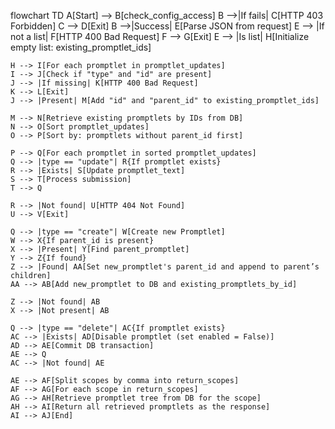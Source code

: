 flowchart TD
    A[Start] --> B[check_config_access]
    B -->|If fails| C[HTTP 403 Forbidden] 
    C --> D[Exit]
    B -->|Success| E[Parse JSON from request]
    E --> |If not a list| F[HTTP 400 Bad Request] 
    F --> G[Exit]
    E --> |Is list| H[Initialize empty list: existing_promptlet_ids]
    
    H --> I[For each promptlet in promptlet_updates]
    I --> J[Check if "type" and "id" are present]
    J --> |If missing| K[HTTP 400 Bad Request]
    K --> L[Exit]
    J --> |Present| M[Add "id" and "parent_id" to existing_promptlet_ids]
    
    M --> N[Retrieve existing promptlets by IDs from DB]
    N --> O[Sort promptlet_updates]
    O --> P[Sort by: promptlets without parent_id first]
    
    P --> Q[For each promptlet in sorted promptlet_updates]
    Q --> |type == "update"| R{If promptlet exists}
    R --> |Exists| S[Update promptlet_text]
    S --> T[Process submission]
    T --> Q
    
    R --> |Not found| U[HTTP 404 Not Found]
    U --> V[Exit]
    
    Q --> |type == "create"| W[Create new Promptlet]
    W --> X{If parent_id is present}
    X --> |Present| Y[Find parent_promptlet]
    Y --> Z{If found}
    Z --> |Found| AA[Set new_promptlet's parent_id and append to parent’s children]
    AA --> AB[Add new_promptlet to DB and existing_promptlets_by_id]
    
    Z --> |Not found| AB
    X --> |Not present| AB
    
    Q --> |type == "delete"| AC{If promptlet exists}
    AC --> |Exists| AD[Disable promptlet (set enabled = False)]
    AD --> AE[Commit DB transaction]
    AE --> Q
    AC --> |Not found| AE
    
    AE --> AF[Split scopes by comma into return_scopes]
    AF --> AG[For each scope in return_scopes]
    AG --> AH[Retrieve promptlet tree from DB for the scope]
    AH --> AI[Return all retrieved promptlets as the response]
    AI --> AJ[End]
